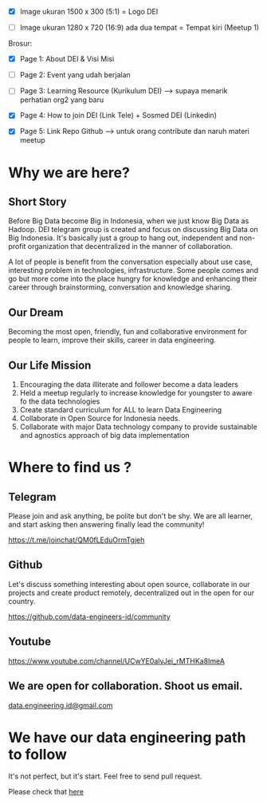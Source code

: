 - [x] Image ukuran 1500 x 300 (5:1) = Logo DEI
- [ ] Image ukuran 1280 x 720 (16:9) ada dua tempat = Tempat kiri (Meetup 1)


Brosur:

- [x] Page 1: About DEI & Visi Misi
- [ ] Page 2: Event yang udah berjalan
- [ ] Page 3: Learning Resource (Kurikulum DEI) --> supaya menarik perhatian org2 yang baru
- [x] Page 4: How to join DEI (Link Tele) + Sosmed DEI (Linkedin)
- [x] Page 5: Link Repo Github --> untuk orang contribute dan naruh materi meetup



# Why we are here?

## Short Story

Before Big Data become Big in Indonesia, when we just know Big Data as Hadoop. DEI telegram group is created and focus on discussing Big Data on Big Indonesia. It's basically just a group to hang out, independent and non-profit organization that decentralized in the manner of collaboration. 

A lot of people is benefit from the conversation especially about use case, interesting problem in technologies, infrastructure. Some people comes and go but more come into the place hungry for knowledge and enhancing their career through brainstorming, conversation and knowledge sharing. 

## Our Dream

Becoming the most open, friendly, fun and collaborative environment for people to learn, improve their skills, career in data engineering. 

## Our Life Mission

1. Encouraging the data illiterate and follower become a data leaders
2. Held a meetup regularly to increase knowledge for youngster to aware fo the data technologies
3. Create standard curriculum for ALL to learn Data Engineering
4. Collaborate in Open Source for Indonesia needs.
5. Collaborate with major Data technology company to provide sustainable and agnostics approach of big data implementation

# Where to find us ?

## Telegram 

Please join and ask anything, be polite but don't be shy. We are all learner, and start asking then answering finally lead the community!

https://t.me/joinchat/QM0fLEduOrmTgjeh

## Github

Let's discuss something interesting about open source, collaborate in our projects and create product remotely, decentralized out in the open for our country. 

https://github.com/data-engineers-id/community

## Youtube

https://www.youtube.com/channel/UCwYE0alyJei_rMTHKa8ImeA

## We are open for collaboration. Shoot us email.

data.engineering.id@gmail.com

# We have our data engineering path to follow

It's not perfect, but it's start. Feel free to send pull request.

Please check that [here](https://github.com/data-engineers-id/basecamp/blob/main/CURRICULUM.md)


